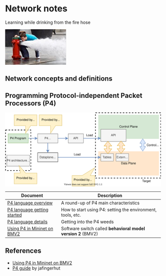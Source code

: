 
# Network notes


Learning while drinking from the fire hose

![robot icon](../../Media/Generic/firehose.PNG)

## Network concepts and definitions


## Programming Protocol-independent Packet Processors (P4)

![pgm-target-via-p4](P4/images/pgm-target-via-p4.svg)


|Document|Description|
|--------|-----------|
|[P4 language overview](P4/p4-language-overview.md)|A round-up of P4 main characteristics|
|[P4 language getting started](P4/p4-language-getting-started.md)| How to start using P4: setting the environment, tools, etc.|
|[P4 language details](P4/p4-language-details.md)| Getting into the P4 weeds|
|[Using P4 in Mininet on BMV2](P4/samples/bmv2.md)| Software switch called **behavioral model version 2** (BMV2)|


## References

- [Using P4 in Mininet on BMV2](samples/bmv2.md)
- [P4 guide](https://github.com/jafingerhut/p4-guide) by jafingerhut